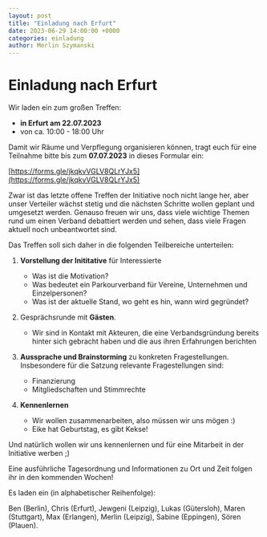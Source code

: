 ```yaml
---
layout: post
title: "Einladung nach Erfurt"
date: 2023-06-29 14:00:00 +0000
categories: einladung
author: Merlin Szymanski
---
```


# Einladung nach Erfurt

Wir laden ein zum großen Treffen:

- **in Erfurt am 22.07.2023**
- von ca. 10:00 - 18:00 Uhr

Damit wir Räume und Verpflegung organisieren können, tragt euch für eine Teilnahme bitte bis zum **07.07.2023** in dieses Formular ein:

[https://forms.gle/jkqkvVGLV8QLrYJx5](https://forms.gle/jkqkvVGLV8QLrYJx5)

Zwar ist das letzte offene Treffen der Initiative noch nicht lange her, aber unser Verteiler wächst stetig und die nächsten Schritte wollen geplant und umgesetzt werden. Genauso freuen wir uns, dass viele wichtige Themen rund um einen Verband debattiert werden und sehen, dass viele Fragen aktuell noch unbeantwortet sind.

Das Treffen soll sich daher in die folgenden Teilbereiche unterteilen:

1. **Vorstellung der Inititative** für Interessierte

   - Was ist die Motivation?
   - Was bedeutet ein Parkourverband für Vereine, Unternehmen und Einzelpersonen?
   - Was ist der aktuelle Stand, wo geht es hin, wann wird gegründet?

2. Gesprächsrunde mit **Gästen**.

   - Wir sind in Kontakt mit Akteuren, die eine Verbandsgründung bereits hinter sich gebracht haben und die aus ihren Erfahrungen berichten

3. **Aussprache und Brainstorming** zu konkreten Fragestellungen. Insbesondere für die Satzung relevante Fragestellungen sind:

   - Finanzierung
   - Mitgliedschaften und Stimmrechte

4. **Kennenlernen**
   - Wir wollen zusammenarbeiten, also müssen wir uns mögen :)
   - Eike hat Geburtstag, es gibt Kekse!

Und natürlich wollen wir uns kennenlernen und für eine Mitarbeit in der Initiative werben ;)

Eine ausführliche Tagesordnung und Informationen zu Ort und Zeit folgen ihr in den kommenden Wochen!

Es laden ein (in alphabetischer Reihenfolge):

Ben (Berlin), Chris (Erfurt), Jewgeni (Leipzig), Lukas (Gütersloh),
Maren (Stuttgart), Max (Erlangen), Merlin (Leipzig), Sabine (Eppingen), Sören (Plauen).
